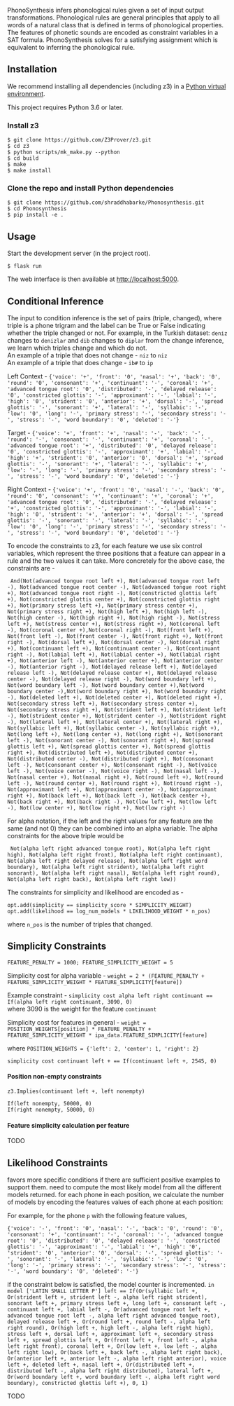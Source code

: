 PhonoSynthesis infers phonological rules given a set of input output
transformations. Phonological rules are general principles that apply to
all words of a natural class that is defined in terms of phonological
properties. The features of phonetic sounds are encoded as constraint
variables in a SAT formula. PhonoSynthesis solves for a satisfying
assignment which is equivalent to inferring the phonological rule.

## Installation

We recommend installing all dependencies (including z3) in a [Python
virtual environment](https://virtualenv.readthedocs.io/en/latest/).

This project requires Python 3.6 or later.

### Install z3

``` shellsession
$ git clone https://github.com/Z3Prover/z3.git
$ cd z3
$ python scripts/mk_make.py --python
$ cd build
$ make
$ make install
```

### Clone the repo and install Python dependencies

```shellsession
$ git clone https://github.com/shraddhabarke/Phonosynthesis.git
$ cd Phonosynthesis
$ pip install -e .
```

## Usage

Start the development server (in the project root).

``` shellsession
$ flask run
```

The web interface is then available at <http://localhost:5000>.

## Conditional Inference

The input to condition inference is the set of pairs (triple, changed), where triple is a phone trigram and the label can be True or False indicating whether the triple changed or not. For example, in the Turkish dataset: ```deniz``` changes to ```denizlar``` and ```dib``` changes to ```diplar```
from the change inference, we learn which triples change and which do not. <br>
An example of a triple that does not change - ```niz``` to ```niz```  <br>
An example of a triple that does change - ```ib#``` to ```ip```  <br>

Left Context - ```{'voice': '+', 'front': '0', 'nasal': '+', 'back': '0', 'round': '0', 'consonant': '+', 'continuant': '-', 'coronal': '+', 'advanced tongue root': '0', 'distributed': '-', 'delayed release': '0', 'constricted glottis': '-', 'approximant': '-', 'labial': '-', 'high': '0', 'strident': '0', 'anterior': '+', 'dorsal': '-', 'spread glottis': '-', 'sonorant': '+', 'lateral': '-', 'syllabic': '-', 'low': '0', 'long': '-', 'primary stress': '-', 'secondary stress': '-', 'stress': '-', 'word boundary': '0', 'deleted': '-'}```

Target - ```{'voice': '+', 'front': '+', 'nasal': '-', 'back': '-', 'round': '-', 'consonant': '-', 'continuant': '+', 'coronal': '-', 'advanced tongue root': '+', 'distributed': '0', 'delayed release': '0', 'constricted glottis': '-', 'approximant': '+', 'labial': '-', 'high': '+', 'strident': '0', 'anterior': '0', 'dorsal': '+', 'spread glottis': '-', 'sonorant': '+', 'lateral': '-', 'syllabic': '+', 'low': '-', 'long': '-', 'primary stress': '-', 'secondary stress': '-', 'stress': '-', 'word boundary': '0', 'deleted': '-'}```

Right Context - ```{'voice': '+', 'front': '0', 'nasal': '-', 'back': '0', 'round': '0', 'consonant': '+', 'continuant': '+', 'coronal': '+', 'advanced tongue root': '0', 'distributed': '-', 'delayed release': '+', 'constricted glottis': '-', 'approximant': '-', 'labial': '-', 'high': '0', 'strident': '+', 'anterior': '+', 'dorsal': '-', 'spread glottis': '-', 'sonorant': '-', 'lateral': '-', 'syllabic': '-', 'low': '0', 'long': '-', 'primary stress': '-', 'secondary stress': '-', 'stress': '-', 'word boundary': '0', 'deleted': '-'}``` <br>

To encode the constraints to z3, for each feature we use six control variables, which represent the three positions that a feature can appear in a rule and the two values it can take. More concretely for the above case, the constraints are -

``` And(Not(advanced tongue root left +), Not(advanced tongue root left -), Not(advanced tongue root center -), Not(advanced tongue root right +), Not(advanced tongue root right -), Not(constricted glottis left +), Not(constricted glottis center +), Not(constricted glottis right +), Not(primary stress left +), Not(primary stress center +), Not(primary stress right +), Not(high left +), Not(high left -), Not(high center -), Not(high right +), Not(high right -), Not(stress left +), Not(stress center +), Not(stress right +), Not(coronal left -), Not(coronal center +),Not(coronal right -), Not(front left +), Not(front left -), Not(front center -), Not(front right +), Not(front right -), Not(dorsal left +), Not(dorsal center -), Not(dorsal right +), Not(continuant left +), Not(continuant center -), Not(continuant right -), Not(labial left +), Not(labial center +), Not(labial right +), Not(anterior left -), Not(anterior center +), Not(anterior center -), Not(anterior right -), Not(delayed release left +), Not(delayed release left -), Not(delayed release center +), Not(delayed release center -), Not(delayed release right -), Not(word boundary left +), Not(word boundary left -), Not(word boundary center +),Not(word boundary center -),Not(word boundary right +), Not(word boundary right -), Not(deleted left +), Not(deleted center +), Not(deleted right +), Not(secondary stress left +), Not(secondary stress center +), Not(secondary stress right +), Not(strident left +), Not(strident left -), Not(strident center +), Not(strident center -), Not(strident right -), Not(lateral left +), Not(lateral center +), Not(lateral right +), Not(syllabic left +), Not(syllabic center -), Not(syllabic right +), Not(long left +), Not(long center +), Not(long right +), Not(sonorant left -), Not(sonorant center -), Not(sonorant right +), Not(spread glottis left +), Not(spread glottis center +), Not(spread glottis right +), Not(distributed left +), Not(distributed center +), Not(distributed center -), Not(distributed right +), Not(consonant left -), Not(consonant center +), Not(consonant right -), Not(voice left -), Not(voice center -), Not(voice right -), Not(nasal left -), Not(nasal center +), Not(nasal right +), Not(round left +), Not(round left -), Not(round center +), Not(round right +), Not(round right -), Not(approximant left +), Not(approximant center -), Not(approximant right +), Not(back left +), Not(back left -), Not(back center +), Not(back right +), Not(back right -), Not(low left +), Not(low left -), Not(low center +), Not(low right +), Not(low right -)``` <br>
    
For alpha notation, if the left and the right values for any feature are the same (and not 0) they can be combined into an alpha variable. The alpha constraints for the above triple would be 
  
``` Not(alpha left right advanced tongue root), Not(alpha left right high), Not(alpha left right front), Not(alpha left right continuant), Not(alpha left right delayed release), Not(alpha left right word boundary), Not(alpha left right strident), Not(alpha left right sonorant), Not(alpha left right nasal), Not(alpha left right round), Not(alpha left right back), Not(alpha left right low))```
  
The constraints for simplicity and likelihood are encoded as - <br>

```opt.add(simplicity == simplicity_score * SIMPLICITY_WEIGHT)``` <br>
```opt.add(likelihood == log_num_models * LIKELIHOOD_WEIGHT * n_pos)``` <br>
  
where ```n_pos``` is the number of triples that changed.

## Simplicity Constraints

```FEATURE_PENALTY = 1000; FEATURE_SIMPLICITY_WEIGHT = 5```

Simplicity cost for alpha variable - ```weight = 2 * (FEATURE_PENALTY + FEATURE_SIMPLICITY_WEIGHT * FEATURE_SIMPLICITY[feature])``` <br>

Example constraint - ```simplicity cost alpha left right continuant == If(alpha left right continuant, 3090, 0)``` <br>
where 3090 is the weight for the feature ```continuant```

Simplicity cost for features in general - ```weight = POSITION_WEIGHTS[position] * FEATURE_PENALTY + FEATURE_SIMPLICITY_WEIGHT * ipa_data.FEATURE_SIMPLICITY[feature]```

where ```POSITION_WEIGHTS = {'left': 2, 'center': 1, 'right': 2}```

```simplicity cost continuant left + == If(continuant left +, 2545, 0)```

#### Position non-empty constraints
```z3.Implies(continuant left +, left nonempty)```

```If(left nonempty, 50000, 0)``` <br>
```If(right nonempty, 50000, 0)```

#### Feature simplicity calculation per feature

TODO

## Likelihood Constraints

favors more specific conditions if there are sufficient positive examples to support them. need to compute the most likely model from all the different models returned.
for each phone in each position, we calculate the number of models by encoding the features values of each phone at each position: 

For example, for the phone ```p``` with the following feature values, 

```{'voice': '-', 'front': '0', 'nasal': '-', 'back': '0', 'round': '0', 'consonant': '+', 'continuant': '-', 'coronal': '-', 'advanced tongue root': '0', 'distributed': '0', 'delayed release': '-', 'constricted glottis': '-', 'approximant': '-', 'labial': '+', 'high': '0', 'strident': '0', 'anterior': '0', 'dorsal': '-', 'spread glottis': '-', 'sonorant': '-', 'lateral': '-', 'syllabic': '-', 'low': '0', 'long': '-', 'primary stress': '-', 'secondary stress': '-', 'stress': '-', 'word boundary': '0', 'deleted': '-'}```

if the constraint below is satisfied, the model counter is incremented.
```in model ['LATIN SMALL LETTER P'] left == If(Or(syllabic left +, Or(strident left +, strident left -, alpha left right strident), sonorant left +, primary stress left +, long left +, consonant left -, continuant left +, labial left -, Or(advanced tongue root left +, advanced tongue root left -, alpha left right advanced tongue root), delayed release left +, Or(round left +, round left -, alpha left right round), Or(high left +, high left -, alpha left right high), stress left +, dorsal left +, approximant left +, secondary stress left +, spread glottis left +, Or(front left +, front left -, alpha left right front), coronal left +, Or(low left +, low left -, alpha left right low), Or(back left +, back left -, alpha left right back), Or(anterior left +, anterior left -, alpha left right anterior), voice left +, deleted left +, nasal left +, Or(distributed left +, distributed left -, alpha left right distributed), lateral left +, Or(word boundary left +, word boundary left -, alpha left right word boundary), constricted glottis left +), 0, 1)```

TODO
